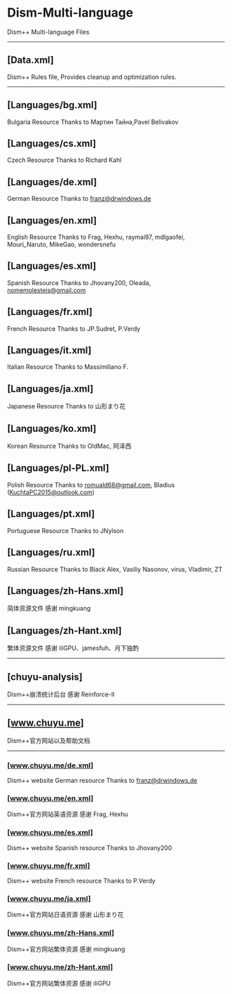 ﻿# Dism-Multi-language
Dism++ Multi-language Files

---

## [Data.xml]
Dism++ Rules file, Provides cleanup and optimization rules.

---

## [Languages/bg.xml]
Bulgaria Resource
Thanks to Мартин Тайна,Pavel Belivakov

## [Languages/cs.xml]
Czech Resource
Thanks to Richard Kahl

## [Languages/de.xml]
German Resource
Thanks to franz@drwindows.de

## [Languages/en.xml]
English Resource
Thanks to Frag, Hexhu, raymai97, mdlgaofei, Mouri_Naruto, MikeGao, wondersnefu

## [Languages/es.xml]
Spanish Resource
Thanks to Jhovany200, Oleada, nomemolesteis@gmail.com

## [Languages/fr.xml]
French Resource
Thanks to JP.Sudret, P.Verdy

## [Languages/it.xml]
Italian Resource
Thanks to Massimiliano F.

## [Languages/ja.xml]
Japanese Resource
Thanks to 山形まり花

## [Languages/ko.xml]
Korean Resource
Thanks to OldMac, 阿泽西

## [Languages/pl-PL.xml]
Polish Resource
Thanks to romuald68@gmail.com, Bladius (KuchtaPC2015@outlook.com)

## [Languages/pt.xml]
Portuguese Resource
Thanks to JNylson

## [Languages/ru.xml]
Russian Resource
Thanks to Black Alex, Vasiliy Nasonov, virus, Vladimir, ZT

## [Languages/zh-Hans.xml]
简体资源文件
感谢 mingkuang

## [Languages/zh-Hant.xml]
繁体资源文件
感谢 iliGPU、jamesfuh、月下独酌

---

## [chuyu-analysis]
Dism++崩溃统计后台
感谢 Reinforce-II

---

## [www.chuyu.me]
Dism++官方网站以及帮助文档

---

### [www.chuyu.me/de.xml]
Dism++ website German resource
Thanks to franz@drwindows.de

### [www.chuyu.me/en.xml]
Dism++官方网站英语资源
感谢 Frag, Hexhu

### [www.chuyu.me/es.xml]
Dism++ website Spanish resource
Thanks to Jhovany200

### [www.chuyu.me/fr.xml]
Dism++ website French resource
Thanks to P.Verdy

### [www.chuyu.me/ja.xml]
Dism++官方网站日语资源
感谢 山形まり花

### [www.chuyu.me/zh-Hans.xml]
Dism++官方网站繁体资源
感谢 mingkuang

### [www.chuyu.me/zh-Hant.xml]
Dism++官方网站繁体资源
感谢 iliGPU
